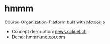 hmmm
====

Course-Organization-Platform built with [Meteor.js](http://meteor.com) 

- Concept description: [news.schuel.ch](news.schuel.ch)
- Demo: [hmmm.meteor.com](hmmm.meteor.com)

